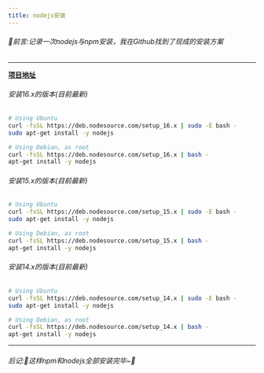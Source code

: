 ```yaml
---
title: nodejs安装
---
```

###### 🍋前言:记录一次nodejs与npm安装，我在Github找到了现成的安装方案  

---
**[项目地址](https://github.com/nodesource/distributions#debinstall)**  
###### 安装16.x的版本(目前最新)  

```bash
# Using Ubuntu
curl -fsSL https://deb.nodesource.com/setup_16.x | sudo -E bash -
sudo apt-get install -y nodejs

# Using Debian, as root
curl -fsSL https://deb.nodesource.com/setup_16.x | bash -
apt-get install -y nodejs
```
###### 安装15.x的版本(目前最新)  

```bash
# Using Ubuntu
curl -fsSL https://deb.nodesource.com/setup_15.x | sudo -E bash -
sudo apt-get install -y nodejs

# Using Debian, as root
curl -fsSL https://deb.nodesource.com/setup_15.x | bash -
apt-get install -y nodejs
```
###### 安装14.x的版本(目前最新)  

```bash
# Using Ubuntu
curl -fsSL https://deb.nodesource.com/setup_14.x | sudo -E bash -
sudo apt-get install -y nodejs

# Using Debian, as root
curl -fsSL https://deb.nodesource.com/setup_14.x | bash -
apt-get install -y nodejs
```
---
###### 后记:🍋这样npm和nodejs全部安装完毕~🍎